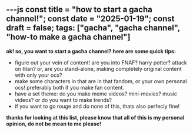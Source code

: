 ---js
const title = "how to start a gacha channel!";
const date = "2025-01-19";
const draft = false;
tags: ["gacha", "gacha channel", "how-to make a gacha channel"]
---
**ok! so, you want to start a gacha channel? here are some quick tips:**

* figure out your vein of content! are you into FNAF? harry potter? attack on titan? or, are you stand-alone, making completely original content with only your ocs?
* make some characters in that are in that fandom, or your own personal ocs! preferably both if you make fan content.
* have a set theme: do you make meme videos? mini-movies? music videos? or do you want to make trends?
* if you want to go rouge and do none of this, thats also perfecly fine!

**thanks for looking at this list, please know that all of this is my personal opinion, do not be mean to me please!**
